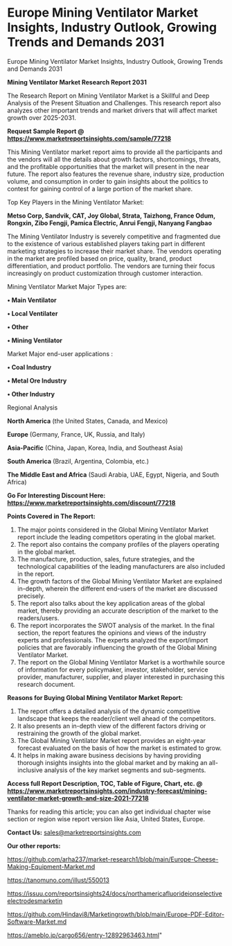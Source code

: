 # Europe Mining Ventilator Market Insights, Industry Outlook, Growing Trends and Demands 2031
Europe Mining Ventilator Market Insights, Industry Outlook, Growing Trends and Demands 2031

<strong>Mining Ventilator Market Research Report 2031</strong>

The Research Report on Mining Ventilator Market is a Skillful and Deep Analysis of the Present Situation and Challenges. This research report also analyzes other important trends and market drivers that will affect market growth over 2025-2031.

<strong>Request Sample Report @ <a href=https://www.marketreportsinsights.com/sample/77218>https://www.marketreportsinsights.com/sample/77218</a></strong>

This Mining Ventilator market report aims to provide all the participants and the vendors will all the details about growth factors, shortcomings, threats, and the profitable opportunities that the market will present in the near future. The report also features the revenue share, industry size, production volume, and consumption in order to gain insights about the politics to contest for gaining control of a large portion of the market share.

Top Key Players in the Mining Ventilator Market:

<strong>Metso Corp, Sandvik, CAT, Joy Global, Strata, Taizhong, France Odum, Rongxin, Zibo Fengji, Pamica Electric, Anrui Fengji, Nanyang Fangbao</strong>

The Mining Ventilator Industry is severely competitive and fragmented due to the existence of various established players taking part in different marketing strategies to increase their market share. The vendors operating in the market are profiled based on price, quality, brand, product differentiation, and product portfolio. The vendors are turning their focus increasingly on product customization through customer interaction.

Mining Ventilator Market Major Types are:

<strong>• Main Ventilator

• Local Ventilater

• Other

• Mining Ventilator</strong>

Market Major end-user applications :

<strong>• Coal Industry

• Metal Ore Industry

• Other Industry</strong>

Regional Analysis

</u><strong><b>North America</b></strong> (the United States, Canada, and Mexico)

<strong><b>Europe </b></strong>(Germany, France, UK, Russia, and Italy)

<strong><b>Asia-Pacific</b></strong> (China, Japan, Korea, India, and Southeast Asia)

<strong><b>South America</b></strong> (Brazil, Argentina, Colombia, etc.)

<strong><b>The Middle East and Africa</b></strong> (Saudi Arabia, UAE, Egypt, Nigeria, and South Africa)

<strong>Go For Interesting Discount Here: <a href=https://www.marketreportsinsights.com/discount/77218>https://www.marketreportsinsights.com/discount/77218</a></strong>

<strong>Points Covered in The Report:</strong>
<ol>
  <li>The major points considered in the Global Mining Ventilator Market report include the leading competitors operating in the global market.</li>
  <li>The report also contains the company profiles of the players operating in the global market.</li>
  <li>The manufacture, production, sales, future strategies, and the technological capabilities of the leading manufacturers are also included in the report.</li>
  <li>The growth factors of the Global Mining Ventilator Market are explained in-depth, wherein the different end-users of the market are discussed precisely.</li>
  <li>The report also talks about the key application areas of the global market, thereby providing an accurate description of the market to the readers/users.</li>
  <li>The report incorporates the SWOT analysis of the market. In the final section, the report features the opinions and views of the industry experts and professionals. The experts analyzed the export/import policies that are favorably influencing the growth of the Global Mining Ventilator Market.</li>
  <li>The report on the Global Mining Ventilator Market is a worthwhile source of information for every policymaker, investor, stakeholder, service provider, manufacturer, supplier, and player interested in purchasing this research document.</li>
</ol>
<strong>Reasons for Buying Global Mining Ventilator Market Report:</strong>

<ol>
  <li>The report offers a detailed analysis of the dynamic competitive landscape that keeps the reader/client well ahead of the competitors.</li>
  <li>It also presents an in-depth view of the different factors driving or restraining the growth of the global market.</li>
  <li>The Global Mining Ventilator Market report provides an eight-year forecast evaluated on the basis of how the market is estimated to grow.</li>
  <li>It helps in making aware business decisions by having providing thorough insights insights into the global market and by making an all-inclusive analysis of the key market segments and sub-segments.</li>
</ol>
<strong>Access full Report Description, TOC, Table of Figure, Chart, etc. @ <a href=https://www.marketreportsinsights.com/industry-forecast/mining-ventilator-market-growth-and-size-2021-77218>https://www.marketreportsinsights.com/industry-forecast/mining-ventilator-market-growth-and-size-2021-77218</a></strong>


Thanks for reading this article; you can also get individual chapter wise section or region wise report version like Asia, United States, Europe.

<strong>Contact Us:</strong>
sales@marketreportsinsights.com

<strong>Our other reports:</strong>

<a href=https://github.com/arha237/market-research1/blob/main/Europe-Cheese-Making-Equipment-Market.md>https://github.com/arha237/market-research1/blob/main/Europe-Cheese-Making-Equipment-Market.md</a>

<a href=https://tanomuno.com/illust/550013>https://tanomuno.com/illust/550013</a>

<a href=https://issuu.com/reportsinsights24/docs/northamericafluorideionselectiveelectrodesmarketin>https://issuu.com/reportsinsights24/docs/northamericafluorideionselectiveelectrodesmarketin</a>

<a href=https://github.com/Hindavi8/Marketingrowth/blob/main/Europe-PDF-Editor-Software-Market.md>https://github.com/Hindavi8/Marketingrowth/blob/main/Europe-PDF-Editor-Software-Market.md</a>

<a href=https://ameblo.jp/cargo656/entry-12892963463.html>https://ameblo.jp/cargo656/entry-12892963463.html</a>"
